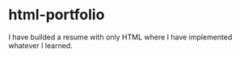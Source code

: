 # html-portfolio
I have builded a resume with only HTML where I have implemented whatever I learned.
